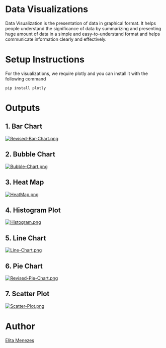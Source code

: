 # Data Visualizations

Data Visualization is the presentation of data in graphical format. It helps people understand the significance of data by summarizing and presenting huge amount of data in a simple and easy-to-understand format and helps communicate information clearly and effectively.

# Setup Instructions
For the visualizations, we require plotly and you can install it with the following command

```
pip install plotly
```

# Outputs

## 1. Bar Chart
[![Revised-Bar-Chart.png](https://i.postimg.cc/YSQWnMDv/Revised-Bar-Chart.png)](https://postimg.cc/f3TyknNs)

## 2. Bubble Chart
[![Bubble-Chart.png](https://i.postimg.cc/6QLg17g4/Bubble-Chart.png)](https://postimg.cc/2qy015zC)

## 3. Heat Map
[![HeatMap.png](https://i.postimg.cc/pLVsX06r/HeatMap.png)](https://postimg.cc/yk5mLTBC)

## 4. Histogram Plot
[![Histogram.png](https://i.postimg.cc/BQpCyTn0/Histogram.png)](https://postimg.cc/2VqvLBWc)

## 5. Line Chart
[![Line-Chart.png](https://i.postimg.cc/2SPLXyhY/Line-Chart.png)](https://postimg.cc/RWL0WMgp)

## 6. Pie Chart
[![Revised-Pie-Chart.png](https://i.postimg.cc/kXwwsF60/Revised-Pie-Chart.png)](https://postimg.cc/crgQ43ch)

## 7. Scatter Plot
[![Scatter-Plot.png](https://i.postimg.cc/Pqjrww1C/Scatter-Plot.png)](https://postimg.cc/0zVsgrWv)

# Author
[Elita Menezes](https://github.com/ELITA04/) 

